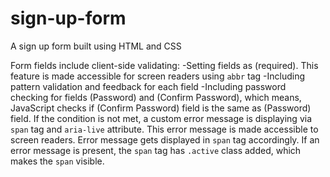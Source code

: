 # sign-up-form
A sign up form built using HTML and CSS

Form fields include client-side validating:
-Setting fields as (required). This feature is made accessible for screen
readers using `abbr` tag
-Including pattern validation and feedback for each field
-Including password checking for fields (Password) and
(Confirm Password), which means, JavaScript checks if (Confirm Password) field
is the same as (Password) field. If the condition is not met, a custom error
message is displaying via `span` tag and `aria-live` attribute. This error 
message is made accessible to screen readers.
Error message gets displayed in `span` tag accordingly. If an error message
is present, the `span` tag has `.active` class added, which makes the `span` visible.
